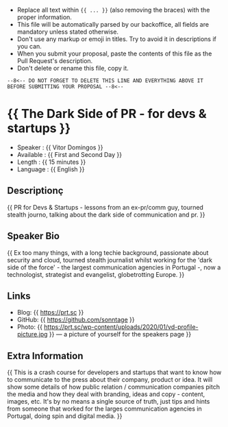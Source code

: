 * Replace all text within `{{ ... }}` (also removing the braces) with the proper information.
* This file will be automatically parsed by our backoffice, all fields are mandatory unless stated otherwise.
* Don't use any markup or emoji in titles. Try to avoid it in descriptions if you can.
* When you submit your proposal, paste the contents of this file as the Pull Request's description.
* Don't delete or rename this file, copy it.

`--8<-- DO NOT FORGET TO DELETE THIS LINE AND EVERYTHING ABOVE IT BEFORE SUBMITTING YOUR PROPOSAL --8<--`

{{ The Dark Side of PR - for devs & startups }}
=================================================

* Speaker   : {{ Vitor Domingos }}
* Available : {{ First and Second Day }}
* Length    : {{ 15 minutes }}
* Language  : {{ English }}

Descriptionç
-----------

{{ PR for Devs & Startups - lessons from an ex-pr/comm guy, tourned stealth journo, talking about the dark side of communication and pr. }}

Speaker Bio
-----------

{{ Ex too many things, with a long techie background, passionate about security and cloud, tourned stealth journalist whilst working for the 'dark side of the force' - the largest communication agencies in Portugal -, now a technologist, strategist and evangelist, globetrotting Europe. }}

Links
-----

* Blog: {{ https://prt.sc }}
* GitHub: {{ https://github.com/sonntage }}
* Photo: {{ https://prt.sc/wp-content/uploads/2020/01/vd-profile-picture.jpg }} — a picture of yourself for the speakers page }}

Extra Information
-----------------

{{ This is a crash course for developers and startups that want to know how to communicate to the press about their company, product or idea. It will show some details of how public relation / communication companies pitch the media and how they deal with branding, ideas and copy - content, images, etc. It's by no means a single source of truth, just tips and hints from someone that worked for the larges communication agencies in Portugal, doing spin and digital media. }}
